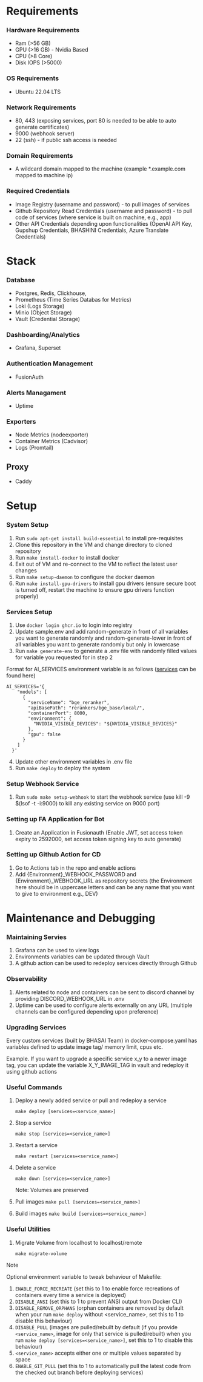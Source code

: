 # Requirements

### Hardware Requirements

- Ram (>56 GB)
- GPU (>16 GB) - Nvidia Based 
- CPU (>8 Core)
- Disk IOPS (>5000)

### OS Requirements

- Ubuntu 22.04 LTS

### Network Requirements

- 80, 443 (exposing services, port 80 is needed to be able to auto generate certificates)
- 9000 (webhook server)
- 22 (ssh) - if public ssh access is needed

### Domain Requirements

- A wildcard domain mapped to the machine (example *.example.com mapped to machine ip)

### Required Credentials

- Image Registry (username and password) - to pull images of services
- Github Repository Read Credentials (username and password) - to pull code of services (where service is built on machine, e.g., app)
- Other API Credentials depending upon functionalities (OpenAI API Key, Gupshup Credentials, BHASHINI Credentials, Azure Translate Credentials)

# Stack

### Database 
- Postgres, Redis, Clickhouse, 
- Prometheus (Time Series Databas for Metrics)
- Loki (Logs Storage)
- Minio (Object Storage)
- Vault (Credential Storage)

### Dashboarding/Analytics 
- Grafana, Superset

### Authentication Management 
- FusionAuth

### Alerts Managament 
- Uptime

### Exporters
- Node Metrics (nodeexporter)
- Container Metrics (Cadvisor)
- Logs (Promtail) 

## Proxy 
- Caddy

# Setup

### System Setup

1. Run `sudo apt-get install build-essential` to install pre-requisites
2. Clone this repository in the VM and change directory to cloned repository
3. Run `make install-docker` to install docker
4. Exit out of VM and re-connect to the VM to reflect the latest user changes
5. Run `make setup-daemon` to configure the docker daemon
7. Run `make install-gpu-drivers` to install gpu drivers (ensure secure boot is turned off, restart the machine to ensure gpu drivers function properly)

### Services Setup

1. Use `docker login ghcr.io` to login into registry
2. Update sample.env and add random-generate in front of all variables you want to generate randomly and random-generate-lower in front of all variables you want to generate randomly but only in lowercase
3. Run `make generate-env` to generate a .env file with randomly filled values for variable you requested for in step 2

Format for AI_SERVICES environment variable is as follows ([services](https://github.com/BharatSahAIyak/ai-tools/blob/dev/config.json) can be found here)

```
AI_SERVICES='{
    "models": [
      {
        "serviceName": "bge_reranker",
        "apiBasePath": "rerankers/bge_base/local/",
        "containerPort": 8000,
        "environment": {
          "NVIDIA_VISIBLE_DEVICES": "${NVIDIA_VISIBLE_DEVICES}"
        },
        "gpu": false
      }
    ]
  }'
```
4. Update other environment variables in .env file
4. Run `make deploy` to deploy the system 

### Setup Webhook Service

1. Run `sudo make setup-webhook` to start the webhook service (use kill -9 $(lsof -t -i:9000) to kill any existing service on 9000 port)

### Setting up FA Application for Bot

1. Create an Application in Fusionauth (Enable JWT, set access token expiry to 2592000, set access token signing key to auto generate)

### Setting up Github Action for CD

1. Go to Actions tab in the repo and enable actions
2. Add {Environment}_WEBHOOK_PASSWORD and {Environment}_WEBHOOK_URL as repository secrets (the Environment here should be in uppercase letters and can be any name that you want to give to environment e.g., DEV)

# Maintenance and Debugging

### Maintaining Servies

1. Grafana can be used to view logs
2. Environments variables can be updated through Vault
3. A github action can be used to redeploy services directly through Github

### Observability

1. Alerts related to node and containers can be sent to discord channel by providing DISCORD_WEBHOOK_URL in .env
2. Uptime can be used to configure alerts externally on any URL (multiple channels can be configured depending upon preference)


### Upgrading Services 

Every custom services (built by BHASAI Team) in docker-compose.yaml has variables defined to update image tag/ memory limit, cpus etc.

Example. If you want to upgrade a specific service x_y to  a newer image tag, you can update the variable X_Y_IMAGE_TAG in vault and redeploy it using github actions 

### Useful Commands 

1. Deploy a newly added service or pull and redeploy a service

    `make deploy [services=<service_name>]`

3. Stop a service 

    `make stop [services=<service_name>]`

4. Restart a service 

    `make restart [services=<service_name>]`

5. Delete a service 

    `make down [services=<service_name>]`
    
    Note: Volumes are preserved
    
6. Pull images
    `make pull [services=<service_name>]`

7. Build images
    `make build [services=<service_name>]`

### Useful Utilities

1. Migrate Volume from localhost to localhost/remote 

    `make migrate-volume` 

> [!NOTE]
>  Optional environment variable to tweak behaviour of Makefile:
> 1. `ENABLE_FORCE_RECREATE` (set this to 1 to enable force recreations of containers every time a service is deployed)
> 2. `DISABLE_ANSI` (set this to 1 to prevent ANSI output from Docker CLI)
> 3. `DISABLE_REMOVE_ORPHANS` (orphan containers are removed by default when your run `make deploy` without <service_name>, set this to 1 to disable this behaviour)
> 4. `DISABLE_PULL` (images are pulled/rebuilt by default (if you provide `<service_name>`, image for only that service is pulled/rebuilt) when you run `make deploy [services=<service_name>]`,  set this to 1 to disable this behaviour)
> 5. `<service_name>` accepts either one or multiple values separated by space
> 6. `ENABLE_GIT_PULL` (set this to 1 to automatically pull the latest code from the checked out branch before deploying services)
